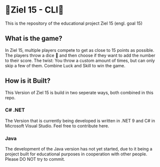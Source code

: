 #  🎲Ziel 15 - CLI🎲
This is the repository of the educational project Ziel 15 (engl. goal 15)
## What is the game?
In Ziel 15, multiple players compete to get as close to 15 points as possible. The players throw a dice 🎲 and then choose if they want to add the number to their score. The twist: You throw a custom amount of times, but can only skip a few of them. Combine Luck and Skill to win the game.

## How is it Built?
This Version of Ziel 15 is build in two seperate ways, both combined in this repo.
### C# .NET
The Version that is currently being developed is written in .NET 9 and C# in Microsoft Visual Studio. Feel free to contribute here.
### Java
The development of the Java version has not yet started, due to it being a project built for educational purposes in cooperation with other people. Please DO NOT try to commit.